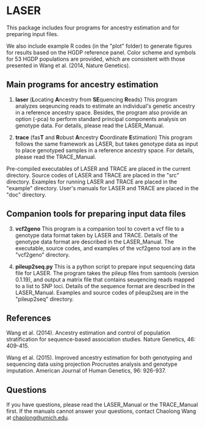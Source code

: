# LASER

This package includes four programs for ancestry estimation and for preparing input files.

We also include example R codes (in the "plot" folder) to generate figures for results based on the HGDP reference panel. 
Color scheme and symbols for 53 HGDP populations are provided, which are consistent with those presented in Wang et al. (2014, Nature Genetics). 


## Main programs for ancestry estimation

1. **laser** (**L**ocating **A**ncestry from **SE**quencing **R**eads) This program analyzes seqeuncing reads to estimate an individual's genetic ancestry in a reference ancestry space. Besides, the program also provide an option (-pca) to perform standard principal components analysis on genotype data. For details, please read the LASER_Manual.

2. **trace** (fas**T** and **R**obust **A**ncestry **C**oordinate **E**stimation) This program follows the same framework as LASER, but takes genotype data as input to place genotyped samples in a reference ancestry space. For details, please read the TRACE_Manual.

Pre-compiled executables of LASER and TRACE are placed in the current directory. Source codes of LASER and TRACE are placed in the "src" directory. Examples for running LASER and TRACE are placed in the "example" directory. User's manuals for LASER and TRACE are placed in the "doc" directory.

## Companion tools for preparing input data files

3. **vcf2geno** This program is a companion tool to covert a vcf file to a genotype data format taken by LASER and TRACE. Details of the genotype data format are described in the LASER_Manual. The executable, source codes, and examples  of the vcf2geno tool are in the "vcf2geno" directory.

4. **pileup2seq.py** This is a python script to prepare input sequencing data file for LASER. The program takes the pileup files from samtools (version 0.1.19), and output a matrix file that contains seuqencing reads mapped to a list to SNP loci. Details of the sequence format are described in the LASER_Manual. Examples and source codes of pileup2seq are in the "pileup2seq" directory.

## References

Wang et al. (2014). Ancestry estimation and control of population stratification for sequence-based association studies. Nature Genetics, 46: 409-415.

Wang et al. (2015). Improved ancestry estimation for both genotyping and sequencing data using projection Procrustes analysis and genotype imputation. American Journal of Human Genetics, 96: 926-937.


## Questions

If you have questions, please read the LASER_Manual or the TRACE_Manual first.
If the manuals cannot answer your questions, contact Chaolong Wang at chaolong@umich.edu.


